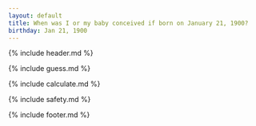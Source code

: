 ```yaml
---
layout: default
title: When was I or my baby conceived if born on January 21, 1900?
birthday: Jan 21, 1900
---
```


{% include header.md %}

{% include guess.md %}

{% include calculate.md %}

{% include safety.md %}

{% include footer.md %}



